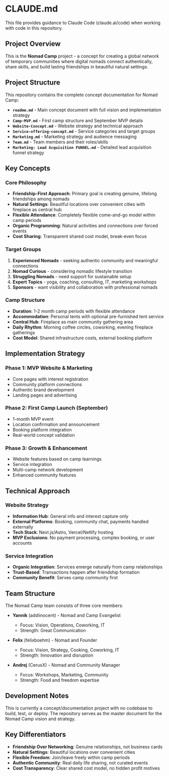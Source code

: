 # CLAUDE.md

This file provides guidance to Claude Code (claude.ai/code) when working with code in this repository.

## Project Overview

This is the **Nomad Camp** project - a concept for creating a global network of temporary communities where digital nomads connect authentically, share skills, and build lasting friendships in beautiful natural settings.

## Project Structure

This repository contains the complete concept documentation for Nomad Camp:

- **`readme.md`** - Main concept document with full vision and implementation strategy
- **`Camp-MVP.md`** - First camp structure and September MVP details
- **`Website-Concept.md`** - Website strategy and technical approach
- **`Service-offering-concept.md`** - Service categories and target groups
- **`Marketing.md`** - Marketing strategy and audience messaging
- **`Team.md`** - Team members and their roles/skills
- **`Marketing: Lead Acquisition FUNNEL.md`** - Detailed lead acquisition funnel strategy

## Key Concepts

### Core Philosophy
- **Friendship-First Approach**: Primary goal is creating genuine, lifelong friendships among nomads
- **Natural Settings**: Beautiful locations over convenient cities with fireplace as central hub
- **Flexible Attendance**: Completely flexible come-and-go model within camp periods
- **Organic Programming**: Natural activities and connections over forced events
- **Cost Sharing**: Transparent shared cost model, break-even focus

### Target Groups
1. **Experienced Nomads** - seeking authentic community and meaningful connections
2. **Nomad Curious** - considering nomadic lifestyle transition
3. **Struggling Nomads** - need support for sustainable setup
4. **Expert Topics** - yoga, coaching, consulting, IT, marketing workshops
5. **Sponsors** - want visibility and collaboration with professional nomads

### Camp Structure
- **Duration**: 1-2 month camp periods with flexible attendance
- **Accommodation**: Personal tents with optional pre-furnished tent service
- **Central Hub**: Fireplace as main community gathering area
- **Daily Rhythm**: Morning coffee circles, coworking, evening fireplace gatherings
- **Cost Model**: Shared infrastructure costs, external booking platform

## Implementation Strategy

### Phase 1: MVP Website & Marketing
- Core pages with interest registration
- Community platform connections
- Authentic brand development
- Landing pages and advertising

### Phase 2: First Camp Launch (September)
- 1-month MVP event
- Location confirmation and announcement
- Booking platform integration
- Real-world concept validation

### Phase 3: Growth & Enhancement
- Website features based on camp learnings
- Service integration
- Multi-camp network development
- Enhanced community features

## Technical Approach

### Website Strategy
- **Information Hub**: General info and interest capture only
- **External Platforms**: Booking, community chat, payments handled externally
- **Tech Stack**: Next.js/Astro, Vercel/Netlify hosting
- **MVP Exclusions**: No payment processing, complex booking, or user accounts

### Service Integration
- **Organic Integration**: Services emerge naturally from camp relationships
- **Trust-Based**: Transactions happen after friendship formation
- **Community Benefit**: Serves camp community first

## Team Structure

The Nomad Camp team consists of three core members:

- **Yannik** (addiinocent) - Nomad and Camp Evangelist
  - Focus: Vision, Operations, Coworking, IT
  - Strength: Great Communication
  
- **Felix** (felixboehm) - Nomad and Founder  
  - Focus: Vision, Strategy, Cooking, Coworking, IT
  - Strength: Innovation and disruption
  
- **Andrej** (CerusX) - Nomad and Community Manager
  - Focus: Workshops, Marketing, Community
  - Strength: Food and freedom expertise

## Development Notes

This is currently a concept/documentation project with no codebase to build, test, or deploy. The repository serves as the master document for the Nomad Camp vision and strategy.

## Key Differentiators

- **Friendship Over Networking**: Genuine relationships, not business cards
- **Natural Settings**: Beautiful locations over convenient cities
- **Flexible Freedom**: Join/leave freely within camp periods
- **Authentic Community**: Real daily life sharing, not curated events
- **Cost Transparency**: Clear shared cost model, no hidden profit motives